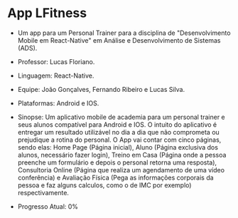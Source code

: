 # App LFitness

- Um app para um Personal Trainer para a disciplina de "Desenvolvimento Mobile em React-Native" em Análise e Desenvolvimento de Sistemas (ADS).
- Professor: Lucas Floriano.
- Linguagem: React-Native.
- Equipe: João Gonçalves, Fernando Ribeiro e Lucas Silva.
- Plataformas: Android e IOS.

- Sinopse: Um aplicativo mobile de academia para um personal trainer e seus alunos compatível para Android e IOS. O intuito do aplicativo é entregar um resultado utilizável no dia a dia que não comprometa ou prejudique a rotina do personal. O App vai contar com cinco páginas, sendo elas: Home Page (Página inicial), Aluno (Página exclusiva dos alunos, necessário fazer login), Treino em Casa (Página onde a pessoa preenche um formulário e depois o personal retorna uma resposta), Consultoria Online (Página que realiza um agendamento de uma vídeo conferência) e Avaliação Física (Pega as informações corporais da pessoa e faz alguns calculos, como o de IMC por exemplo) respectivamente.

- Progresso Atual: 0%
